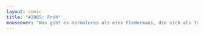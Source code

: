 ```yaml
---
layout: comic
title: "#2965: Froh"
mouseover: "Was gibt es normaleres als eine Fledermaus, die sich als Typ verkleidet, der sich als Fledermaus verkleidet?"
---
```

